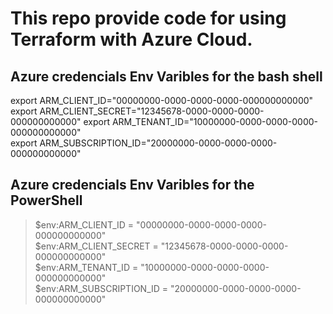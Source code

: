 # This repo provide code for using Terraform with Azure Cloud.


## Azure credencials Env Varibles for the bash shell
export ARM_CLIENT_ID="00000000-0000-0000-0000-000000000000" 
export ARM_CLIENT_SECRET="12345678-0000-0000-0000-000000000000" 
export ARM_TENANT_ID="10000000-0000-0000-0000-000000000000"         
export ARM_SUBSCRIPTION_ID="20000000-0000-0000-0000-000000000000"       

## Azure credencials Env Varibles for the PowerShell
> $env:ARM_CLIENT_ID = "00000000-0000-0000-0000-000000000000"       
> $env:ARM_CLIENT_SECRET = "12345678-0000-0000-0000-000000000000"       
> $env:ARM_TENANT_ID = "10000000-0000-0000-0000-000000000000"       
> $env:ARM_SUBSCRIPTION_ID = "20000000-0000-0000-0000-000000000000"     